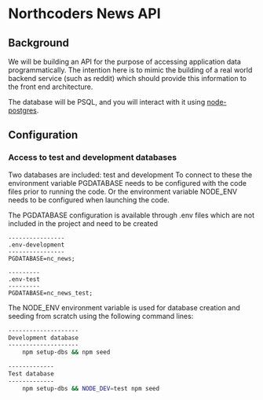 # Northcoders News API

## Background

We will be building an API for the purpose of accessing application data programmatically. The intention here is to mimic the building of a real world backend service (such as reddit) which should provide this information to the front end architecture.

The database will be PSQL, and you will interact with it using [node-postgres](https://node-postgres.com/).



## Configuration

### Access to test and development databases

Two databases are included:  test and development
To connect to these the environment variable PGDATABASE needs to be configured with the code files prior to running the code.
Or the environment variable NODE_ENV needs to be configured when launching the code.

The PGDATABASE configuration is available through .env files which are not included in the project and need to be created

```text
----------------
.env-development
----------------
PGDATABASE=nc_news;
```

```text
---------
.env-test
---------
PGDATABASE=nc_news_test;
```

The NODE_ENV environment variable is used for database creation and seeding from scratch using the following command lines:
    
````bash
--------------------
Development database
--------------------
    npm setup-dbs && npm seed
````

````bash
-------------
Test database
-------------
    npm setup-dbs && NODE_DEV=test npm seed
````

